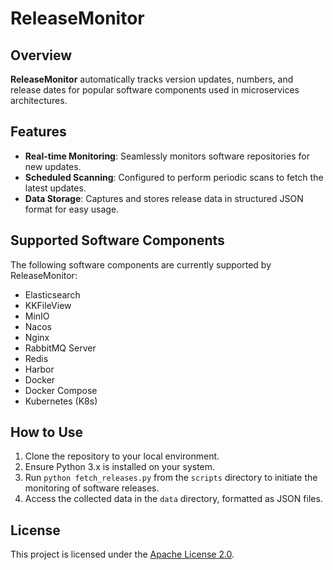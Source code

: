 # ReleaseMonitor

## Overview
**ReleaseMonitor** automatically tracks version updates, numbers, and release dates for popular software components used in microservices architectures.

## Features
- **Real-time Monitoring**: Seamlessly monitors software repositories for new updates.
- **Scheduled Scanning**: Configured to perform periodic scans to fetch the latest updates.
- **Data Storage**: Captures and stores release data in structured JSON format for easy usage.

## Supported Software Components
The following software components are currently supported by ReleaseMonitor:

- Elasticsearch
- KKFileView
- MinIO
- Nacos
- Nginx
- RabbitMQ Server
- Redis
- Harbor
- Docker
- Docker Compose
- Kubernetes (K8s)

## How to Use
1. Clone the repository to your local environment.
2. Ensure Python 3.x is installed on your system.
3. Run `python fetch_releases.py` from the `scripts` directory to initiate the monitoring of software releases.
4. Access the collected data in the `data` directory, formatted as JSON files.

## License
This project is licensed under the [Apache License 2.0](./LICENSE).